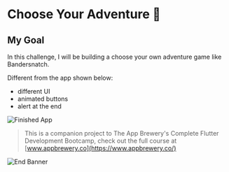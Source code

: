 # Choose Your Adventure 🤔

## My Goal

In this challenge, I will be building a choose your own adventure game like Bandersnatch.

Different from the app shown below: 
- different UI 
- animated buttons 
- alert at the end

![Finished App](https://github.com/londonappbrewery/Images/blob/master/Destini.gif)


>This is a companion project to The App Brewery's Complete Flutter Development Bootcamp, check out the full course at [www.appbrewery.co](https://www.appbrewery.co/)

![End Banner](https://github.com/londonappbrewery/Images/blob/master/readme-end-banner.png)
